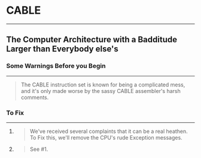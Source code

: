 # CABLE
---
## The Computer Architecture with a Badditude Larger than Everybody else's


### Some Warnings Before you Begin
---
> The CABLE instruction set is known for being a complicated mess, and it's only made worse by the sassy CABLE assembler's harsh comments. 

### To Fix
---

1. 
    > We've received several complaints that it can be a real heathen.
    To Fix this, we'll remove the CPU's rude Exception messages.

2. 
    > See #1.
